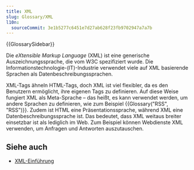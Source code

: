 ```yaml
---
title: XML
slug: Glossary/XML
l10n:
  sourceCommit: 3e1b5277c6451e7d27ab628f23fb9702947a7a7b
---
```


{{GlossarySidebar}}

Die _eXtensible Markup Language_ (XML) ist eine generische Auszeichnungssprache, die vom W3C spezifiziert wurde. Die Informationstechnologie-(IT)-Industrie verwendet viele auf XML basierende Sprachen als Datenbeschreibungssprachen.

XML-Tags ähneln HTML-Tags, doch XML ist viel flexibler, da es den Benutzern ermöglicht, ihre eigenen Tags zu definieren. Auf diese Weise fungiert XML als Meta-Sprache – das heißt, es kann verwendet werden, um andere Sprachen zu definieren, wie zum Beispiel {{Glossary("RSS", "RSS")}}. Zudem ist HTML eine Präsentationssprache, während XML eine Datenbeschreibungssprache ist. Das bedeutet, dass XML weitaus breiter einsetzbar ist als lediglich im Web. Zum Beispiel können Webdienste XML verwenden, um Anfragen und Antworten auszutauschen.

## Siehe auch

- [XML-Einführung](/de/docs/Web/XML/Guides/XML_introduction)
